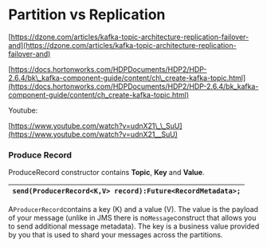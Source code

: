 # Partition vs Replication

[https://dzone.com/articles/kafka-topic-architecture-replication-failover-and](https://dzone.com/articles/kafka-topic-architecture-replication-failover-and)

[https://docs.hortonworks.com/HDPDocuments/HDP2/HDP-2.6.4/bk\_kafka-component-guide/content/ch\_create-kafka-topic.html](https://docs.hortonworks.com/HDPDocuments/HDP2/HDP-2.6.4/bk_kafka-component-guide/content/ch_create-kafka-topic.html)

Youtube:

[https://www.youtube.com/watch?v=udnX21\_\_SuU](https://www.youtube.com/watch?v=udnX21__SuU)

### Produce Record

ProduceRecord constructor contains **Topic**, **Key** and **Value**.

| `send(ProducerRecord<K,V> record):Future<RecordMetadata>;` |
| :--- |


A`ProducerRecord`contains a key \(K\) and a value \(V\). The value is the payload of your message \(unlike in JMS there is no`Message`construct that allows you to send additional message metadata\). The key is a business value provided by you that is used to shard your messages across the partitions.

